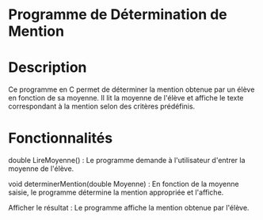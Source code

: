 # Programme de Détermination de Mention

# Description
Ce programme en C permet de déterminer la mention obtenue par un élève en fonction de sa moyenne. Il lit la moyenne de l'élève et affiche le texte correspondant à la mention selon des critères prédéfinis.

# Fonctionnalités

double LireMoyenne() : Le programme demande à l'utilisateur d'entrer la moyenne de l'élève.

void determinerMention(double Moyenne) : En fonction de la moyenne saisie, le programme détermine la mention appropriée et l'affiche.

Afficher le résultat : Le programme affiche la mention obtenue par l'élève.